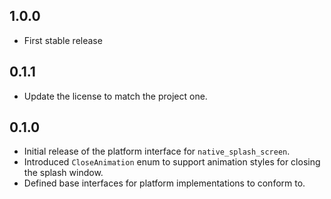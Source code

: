 ## 1.0.0

- First stable release

## 0.1.1

- Update the license to match the project one.

## 0.1.0

- Initial release of the platform interface for `native_splash_screen`.
- Introduced `CloseAnimation` enum to support animation styles for closing the splash window.
- Defined base interfaces for platform implementations to conform to.

